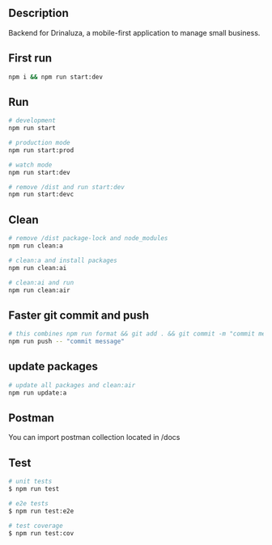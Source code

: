 ## Description
Backend for Drinaluza, a mobile-first application to manage small business.
## First run

```bash
npm i && npm run start:dev
```

## Run

```bash
# development
npm run start

# production mode
npm run start:prod

# watch mode
npm run start:dev

# remove /dist and run start:dev
npm run start:devc
```


## Clean

```bash
# remove /dist package-lock and node_modules
npm run clean:a

# clean:a and install packages
npm run clean:ai

# clean:ai and run 
npm run clean:air

```


## Faster git commit and push

```bash
# this combines npm run format && git add . && git commit -m "commit message" && git push && start:devc
npm run push -- "commit message"
```

## update packages
```bash
# update all packages and clean:air
npm run update:a
```

## Postman
You can import postman collection located in /docs

## Test

```bash
# unit tests
$ npm run test

# e2e tests
$ npm run test:e2e

# test coverage
$ npm run test:cov
```

